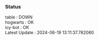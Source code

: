 ### Status


table : DOWN  
hogwarts : OK  
icy-bot : OK  
Latest Update : 2024-06-19 13:11:37.782060
